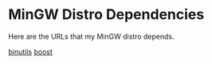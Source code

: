 # MinGW Distro Dependencies

Here are the URLs that my MinGW distro depends.


[binutils](https://ftp.gnu.org/gnu/binutils/binutils-2.41.tar.xz)
[boost](https://boostorg.jfrog.io/artifactory/main/release/1.83.0/source/boost_1_83_0.7z)
